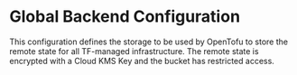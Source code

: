 # Global Backend Configuration

This configuration defines the storage to be used by OpenTofu to store the remote state for all TF-managed infrastructure.
The remote state is encrypted with a Cloud KMS Key and the bucket has restricted access.
